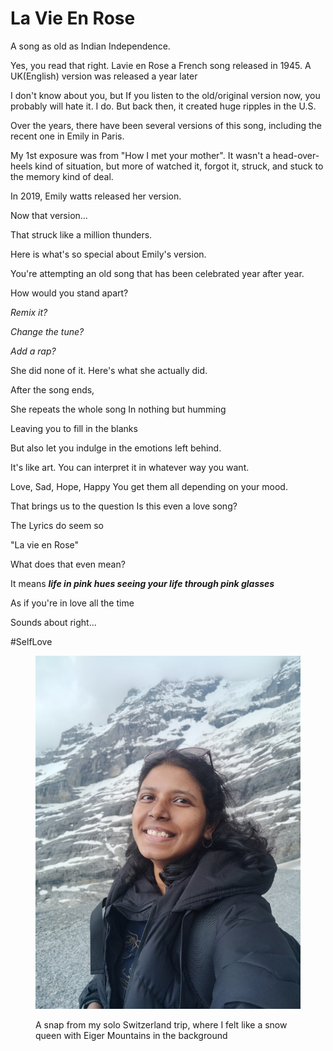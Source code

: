 # La Vie En Rose

A song as old as Indian Independence.&#x20;

Yes, you read that right. Lavie en Rose a French song released in 1945. A UK(English) version was released a year later

I don't know about you, but If you listen to the old/original version now, you probably will hate it. I do. But back then, it created huge ripples in the U.S.

Over the years, there have been several versions of this song, including the recent one in Emily in Paris.

My 1st exposure was from "How I met your mother". It wasn't a head-over-heels kind of situation, but more of watched it, forgot it, struck, and stuck to the memory kind of deal.

In 2019, Emily watts released her version.&#x20;

Now that version...&#x20;

That struck like a million thunders.

Here is what's so special about Emily's version.

You're attempting an old song that has been celebrated year after year.&#x20;

How would you stand apart?

_Remix it?_&#x20;

_Change the tune?_&#x20;

_Add a rap?_

She did none of it. Here's what she actually did.

After the song ends,&#x20;

She repeats the whole song In nothing but humming&#x20;

Leaving you to fill in the blanks&#x20;

But also let you indulge in the emotions left behind.&#x20;

It's like art. You can interpret it in whatever way you want.&#x20;

Love, Sad, Hope, Happy You get them all depending on your mood.

That brings us to the question Is this even a love song?&#x20;

The Lyrics do seem so

"La vie en Rose"

What does that even mean?&#x20;

It means _**life in pink hues seeing your life through pink glasses**_&#x20;

As if you're in love all the time&#x20;

Sounds about right...

\#SelfLove

<figure><img src="../.gitbook/assets/image (1) (1).png" alt=""><figcaption><p>A snap from my solo Switzerland trip, where I felt like a snow queen with Eiger Mountains in the background</p></figcaption></figure>
